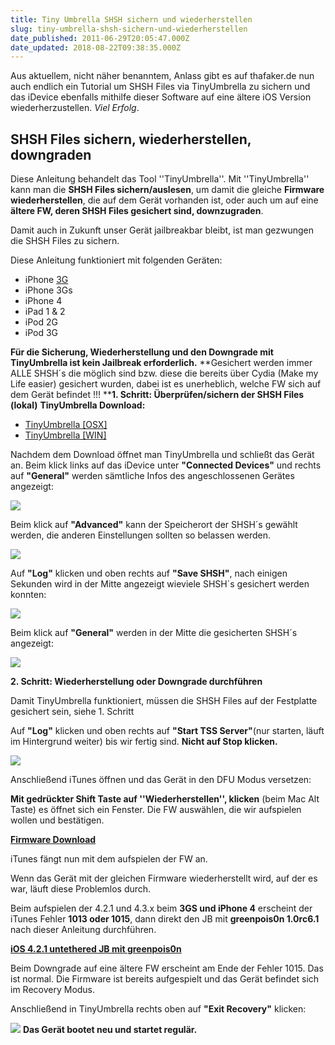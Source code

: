 ```yaml
---
title: Tiny Umbrella SHSH sichern und wiederherstellen
slug: tiny-umbrella-shsh-sichern-und-wiederherstellen
date_published: 2011-06-29T20:05:47.000Z
date_updated: 2018-08-22T09:38:35.000Z
---
```


Aus aktuellem, nicht näher benanntem, Anlass gibt es auf thafaker.de nun auch endlich ein Tutorial um SHSH Files via TinyUmbrella zu sichern und das iDevice ebenfalls mithilfe dieser Software auf eine ältere iOS Version wiederherzustellen. *Viel Erfolg*.

## **SHSH Files sichern, wiederherstellen, downgraden**

Diese Anleitung behandelt das Tool ''TinyUmbrella''.
Mit ''TinyUmbrella'' kann man die **SHSH Files sichern/auslesen**, um damit die gleiche **Firmware wiederherstellen**, die auf dem Gerät vorhanden ist, oder auch um auf eine **ältere FW, deren SHSH Files gesichert sind, downzugraden**.

Damit auch in Zukunft unser Gerät jailbreakbar bleibt, ist man gezwungen die SHSH Files zu sichern.

Diese Anleitung funktioniert mit folgenden Geräten:

- iPhone [3G](3G)
- iPhone 3Gs
- iPhone 4
- iPad 1 & 2
- iPod 2G
- iPod 3G

**Für die Sicherung, Wiederherstellung und den Downgrade mit TinyUmbrella ist kein Jailbreak erforderlich.**
**Gesichert werden immer ALLE SHSH´s die möglich sind bzw. diese die bereits über Cydia (Make my Life easier) gesichert wurden, dabei ist es unerheblich, welche FW sich auf dem Gerät befindet !!!
****1. Schritt: Überprüfen/sichern der SHSH Files (lokal)**
**TinyUmbrella Download:**
- [TinyUmbrella [OSX]](http://cache.firmwareumbrella.com/downloads/TinyUmbrella-5.00.07.pkg)
- [TinyUmbrella [WIN]](http://cache.firmwareumbrella.com/downloads/tinyumbrella-5.00.07.exe)

Nachdem dem Download öffnet man TinyUmbrella und schließt das Gerät an. Beim klick links auf das iDevice unter **"Connected Devices"** und rechts auf **"General"** werden sämtliche Infos des angeschlossenen Gerätes angezeigt:

[![](//www.abload.de/img/tu017ejr.png)](http://www.abload.de/image.php?img=tu017ejr.png)

Beim klick auf **"Advanced"** kann der Speicherort der SHSH´s gewählt werden, die anderen Einstellungen sollten so belassen werden.

[![](//www.abload.de/img/tu02s9n6.png)](http://www.abload.de/image.php?img=tu02s9n6.png)

Auf **"Log"** klicken und oben rechts auf **"Save SHSH"**, nach einigen Sekunden wird in der Mitte angezeigt wieviele SHSH´s gesichert werden konnten:

[![](//www.abload.de/img/tu0379mm.png)](http://www.abload.de/image.php?img=tu0379mm.png)

Beim klick auf **"General"** werden in der Mitte die gesicherten SHSH´s angezeigt:

[![](//www.abload.de/img/tu03shsh19wn.png)](http://www.abload.de/image.php?img=tu03shsh19wn.png)

**2. Schritt: Wiederherstellung oder Downgrade durchführen**

Damit TinyUmbrella funktioniert, müssen die SHSH Files auf der Festplatte gesichert sein, siehe 1. Schritt

Auf **"Log"** klicken und oben rechts auf **"Start TSS Server"**(nur starten, läuft im Hintergrund weiter) bis wir fertig sind. **Nicht auf Stop klicken.**

[![](//www.abload.de/img/tu04bxwf.png)](http://www.abload.de/image.php?img=tu04bxwf.png)

Anschließend iTunes öffnen und das Gerät in den DFU Modus versetzen:

**Mit gedrückter Shift Taste auf ''Wiederherstellen'', klicken** (beim Mac Alt Taste) es öffnet sich ein Fenster. Die FW auswählen, die wir aufspielen wollen und bestätigen.

**[Firmware Download](__GHOST_URL__/download-ios-firmwares-fur-iphone/)**

iTunes fängt nun mit dem aufspielen der FW an.

Wenn das Gerät mit der gleichen Firmware wiederherstellt wird, auf der es war, läuft diese Problemlos durch.

Beim aufspielen der 4.2.1 und 4.3.x beim **3GS und iPhone 4** erscheint der iTunes Fehler **1013 oder 1015**, dann direkt den JB mit **greenpois0n 1.0rc6.1** nach dieser Anleitung durchführen.

[**iOS 4.2.1 untethered JB mit greenpois0n**](__GHOST_URL__/howto-jailbreak-iphone-4-ios-4-2-1-mit-greenpois0n-rc5/)

Beim Downgrade auf eine ältere FW erscheint am Ende der Fehler 1015. Das ist normal. Die Firmware ist bereits aufgespielt und das Gerät befindet sich im Recovery Modus.

Anschließend in TinyUmbrella rechts oben auf **"Exit Recovery"** klicken:

[![](//www.abload.de/img/tu05exit6ajr.png)](http://www.abload.de/image.php?img=tu05exit6ajr.png)
**Das Gerät bootet neu und startet regulär.**
